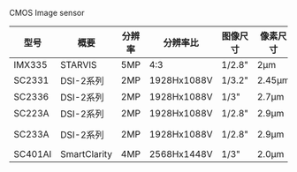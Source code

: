 CMOS Image sensor


型号|概要|分辨率|分辨率比|图像尺寸|像素尺寸|低照性能|备注
---|---|---|---|---|---|---|---
IMX335|STARVIS|5MP|4:3|1/2.8"|2μm|0.33(SNR1s)|
SC2331|DSI-2系列|2MP|1928Hx1088V|1/3.2"|2.45μm|5038mV/Lux·s|
SC2336|DSI-2系列|2MP|1928Hx1088V|1/3"|2.7μm|6594mV/Lux·s|
SC223A|DSI-2系列|2MP|1928Hx1088V|1/2.8"|2.9μm|7330mV/LUX*S|
SC233A|DSI-2系列|2MP|1928Hx1088V|1/2.8"|2.9μm|7330mV/LUX*S|100dB HDR,60fps
SC401AI|SmartClarity|4MP|2568Hx1448V|1/3"|2.0μm|3750mV/Lux·s|